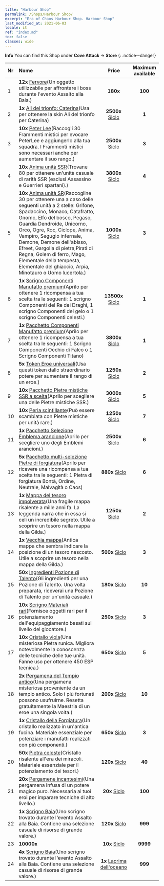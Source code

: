 ```yaml
---
title: "Harbour Shop"
permalink: /Shops/Harbour Shop/
excerpt: "Era of Chaos Harbour Shop. Harbour Shop"
last_modified_at: 2021-06-03
locale: it
ref: "index.md"
toc: false
classes: wide
---
```


**Info** You can find this Shop under **Cove Attack** -> **Store** 
{: .notice--danger}

  |  Nr  |      Nome      |         Price        |   Maximum available      |
  |:-----|:---------------|:--------------------:|:------------------------:|
  | 1 |  **12x** [Fervore](/ItemsIT/con_954/)(Un oggetto utilizzabile per affrontare i boss durante l'evento Assalto alla Baia.) |  **180x** <i class="fas fa-gem"/>  | **100** |
  | 2 |  **1x** [Ali del trionfo: Caterina](/ItemsIT/con_1032/)(Usa per ottenere la skin Ali del trionfo per Caterina) |  **2500x** [Siclo](/ItemsIT/con_950/)  | **1** |
  | 3 |  **10x** [Peter Lee](/ItemsIT/her_397/)(Raccogli 30 Frammenti mistici per evocare PeterLee e aggiungerlo alla tua squadra. I Frammenti mistici sono necessari anche per aumentare il suo rango.) |  **2500x** [Siclo](/ItemsIT/con_950/)  | **3** |
  | 4 |  **10x** [Anima unità SSR](/ItemsIT/con_535/)(Trovane 80 per ottenere un'unità casuale di rarità SSR (esclusi Assassino e Guerrieri spartani).) |  **3800x** [Siclo](/ItemsIT/con_950/)  | **4** |
  | 5 |  **10x** [Anima unità SR](/ItemsIT/con_534/)(Raccogline 30 per ottenere una a caso delle seguenti unità a 2 stelle: Grifone, Spadaccino, Monaco, Catafratto, Gnomo, Elfo del bosco, Pegaso, Guardia Dendroide, Unicorno, Orco, Ogre, Roc, Ciclope, Anima, Vampiro, Segugio infernale, Demone, Demone dell'abisso, Efreet, Gargolla di pietra,Pirati di Regna, Golem di ferro, Mago, Elementale della tempesta, Elementale del ghiaccio, Arpia, Minotauro o Uomo lucertola.) |  **1000x** [Siclo](/ItemsIT/con_950/)  | **3** |
  | 6 |  **1x** [Scrigno Componenti Manufatto premium](/ItemsIT/con_1740/)(Aprilo per ottenere 1 ricompensa a tua scelta tra le seguenti: 1 scrigno Componenti del Re dei Draghi, 1 scrigno Componenti del gelo o 1 scrigno Componenti celesti.) |  **13500x** [Siclo](/ItemsIT/con_950/)  | **1** |
  | 7 |  **1x** [Pacchetto Componenti Manufatto premium](/ItemsIT/con_1433/)(Aprilo per ottenere 1 ricompensa a tua scelta tra le seguenti: 1 Scrigno Componenti Occhio di Falco o 1 Scrigno Componenti Titano) |  **3800x** [Siclo](/ItemsIT/con_950/)  | **1** |
  | 8 |  **5x** [Token Eroe universali](/ItemsIT/her_358/)(Usa questi token dallo straordinario potere per aumentare il rango di un eroe.) |  **1250x** [Siclo](/ItemsIT/con_950/)  | **2** |
  | 9 |  **10x** [Pacchetto Pietre mistiche SSR a scelta](/ItemsIT/con_1105/)(Aprilo per scegliere una delle Pietre mistiche SSR.) |  **3000x** [Siclo](/ItemsIT/con_950/)  | **5** |
  | 10 |  **10x** [Perla scintillante](/ItemsIT/con_527/)(Può essere scambiata con Pietre mistiche per unità rare.) |  **1250x** [Siclo](/ItemsIT/con_950/)  | **7** |
  | 11 |  **1x** [Pacchetto Selezione Emblema arancione](/ItemsIT/con_1104/)(Aprilo per scegliere uno degli Emblemi arancioni.) |  **2500x** [Siclo](/ItemsIT/con_950/)  | **6** |
  | 12 |  **5x** [Pacchetto multi-selezione Pietre di forgiatura](/ItemsIT/con_1480/)(Aprilo per ricevere una ricompensa a tua scelta tra le seguenti: 1 Pietra di forgiatura Bontà, Ordine, Neutrale, Malvagità o Caos) |  **880x** [Siclo](/ItemsIT/con_950/)  | **6** |
  | 13 |  **1x** [Mappa del tesoro impolverata](/ItemsIT/con_1156/)(Una fragile mappa risalente a mille anni fa. La leggenda narra che in essa si celi un incredibile segreto. Utile a scoprire un tesoro nella mappa della Gilda.) |  **1250x** [Siclo](/ItemsIT/con_950/)  | **2** |
  | 14 |  **1x** [Vecchia mappa](/ItemsIT/con_1155/)(Antica mappa che sembra indicare la posizione di un tesoro nascosto. Utile a scoprire un tesoro nella mappa della Gilda.) |  **500x** [Siclo](/ItemsIT/con_950/)  | **3** |
  | 15 |  **50x** [Ingredienti Pozione di Talento](/ItemsIT/con_1120/)(Gli ingredienti per una Pozione di Talento. Una volta preparata, riceverai una Pozione di Talento per un'unità casuale.) |  **180x** [Siclo](/ItemsIT/con_950/)  | **10** |
  | 16 |  **10x** [Scrigno Materiali rari](/ItemsIT/con_757/)(Fornisce oggetti rari per il potenziamento dell'equipaggiamento basati sul livello del giocatore.) |  **250x** [Siclo](/ItemsIT/con_950/)  | **3** |
  | 17 |  **10x** [Cristallo viola](/ItemsIT/con_720/)(Una misteriosa Pietra runica. Migliora notevolmente la conoscenza delle tecniche delle tue unità. Fanne uso per ottenere 450 ESP tecnica.) |  **650x** [Siclo](/ItemsIT/con_950/)  | **5** |
  | 18 |  **2x** [Pergamena del Tempio antico](/ItemsIT/con_697/)(Una pergamena misteriosa proveniente da un tempio antico. Solo i più fortunati possono usufruirne. Resetta gratuitamente la Maestria di un eroe una singola volta.) |  **200x** [Siclo](/ItemsIT/con_950/)  | **10** |
  | 19 |  **1x** [Cristallo della Forgiatura](/ItemsIT/art_189/)(Un cristallo realizzato in un'antica fucina. Materiale essenziale per potenziare i manufatti realizzati con più componenti.) |  **650x** [Siclo](/ItemsIT/con_950/)  | **3** |
  | 20 |  **50x** [Pietra celeste](/ItemsIT/art_188/)(Cristallo risalente all'era dei miracoli. Materiale essenziale per il potenziamento dei tesori.) |  **120x** [Siclo](/ItemsIT/con_950/)  | **40** |
  | 21 |  **20x** [Pergamene incantesimi](/ItemsIT/con_694/)(Una pergamena infusa di un potere magico puro. Necessaria ai tuoi eroi per imparare tecniche di alto livello.) |  **20x** [Siclo](/ItemsIT/con_950/)  | **100** |
  | 22 |  **1x** [Scrigno Baia](/ItemsIT/con_1093/)(Uno scrigno trovato durante l'evento Assalto alla Baia. Contiene una selezione casuale di risorse di grande valore.) |  **120x** [Siclo](/ItemsIT/con_950/)  | **999** |
  | 23 |  **10000x** <i class="fas fa-coins"/> |  **10x** [Siclo](/ItemsIT/con_950/)  | **9999** |
  | 24 |  **4x** [Scrigno Baia](/ItemsIT/con_1093/)(Uno scrigno trovato durante l'evento Assalto alla Baia. Contiene una selezione casuale di risorse di grande valore.) |  **1x** [Lacrima dell'oceano](/ItemsIT/con_955/)  | **999** |
